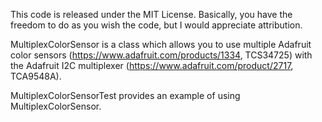 This code is released under the MIT License. Basically, you have the freedom to
do as you wish the code, but I would appreciate attribution.

MultiplexColorSensor is a class which allows you to use multiple Adafruit color
sensors (https://www.adafruit.com/products/1334, TCS34725) with the Adafruit
I2C multiplexer (https://www.adafruit.com/product/2717, TCA9548A).

MultiplexColorSensorTest provides an example of using MultiplexColorSensor.